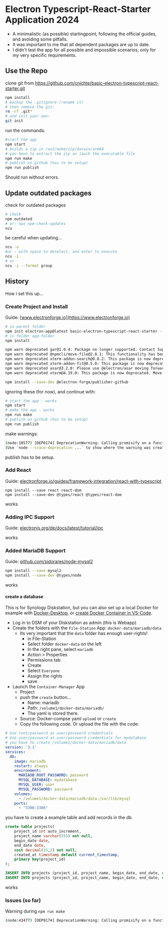 # Electron Typescript-React-Starter Application 2024

* A minimalistic (as possible) startingpoint, following the official guides, and avoiding some pitfalls.
* It was important to me that all dependent packages are up to date.
* I didn't test the app for all possible and impossible scenarios, only for my very specific requirements.

## Use the Repo

clone git from <https://github.com/cnichte/basic-electron-typescript-react-starter.git>

```bash
npm install
# backup the .gitignore (rename it)
# then remove the git:
rm -rf .git*
# and init your own:
git init
```

run the commands:

```bash
#start the app
npm start
# builds a zip in /out/make/zip/darwin/arm64
# you have to extract the zip an lauch the executable file
npm run make
# publish on github (has to be setup)
npm run publish
```

Should run without errors.

## Update outdated packages

check for outdated packages

```bash
# check 
npm outdated
# or: npx npm-check-updates
ncu
```

be careful when updating…

```bash
ncu -u
#or - with space to deselect, and enter to execute
ncu -i
# or
ncu -i --format group
```

## History

How i set this up...

### Create Project and Install

Guide: [www.electronforge.io](https://www.electronforge.io)

```bash
# in parent folder
npm init electron-app@latest basic-electron-typescript-react-starter -- --template=webpack-typescript
# in folder app-folder
npm install
```

```bash
npm warn deprecated gar@1.0.4: Package no longer supported. Contact Support at https://www.npmjs.com/support for more info.
npm warn deprecated @npmcli/move-file@2.0.1: This functionality has been moved to @npmcli/fs
npm warn deprecated xterm-addon-search@0.8.2: This package is now deprecated. Move to @xterm/addon-search instead.
npm warn deprecated xterm-addon-fit@0.5.0: This package is now deprecated. Move to @xterm/addon-fit instead.
npm warn deprecated asar@3.2.0: Please use @electron/asar moving forward.  There is no API change, just a package name change
npm warn deprecated xterm@4.19.0: This package is now deprecated. Move to @xterm/xterm instead.
```

```bash
npm install --save-dev @electron-forge/publisher-github
```

ignoring these (for now), and continue with:

```bash
# start the app - works
npm start
# make the app - works
npm run make
# publish on github (has to be setup)
npm run publish
```

make warnings:

```bash
(node:10577) [DEP0174] DeprecationWarning: Calling promisify on a function that returns a Promise is likely a mistake.
(Use `node --trace-deprecation ...` to show where the warning was created)
```

publish has to be setup.

### Add React

Guide: [electronforge.io/guides/framework-integration/react-with-typescript](https://www.electronforge.io/guides/framework-integration/react-with-typescript)

```
npm install --save react react-dom
npm install --save-dev @types/react @types/react-dom
```

works

### Adding IPC Support

Guide: [electronjs.org/de/docs/latest/tutorial/ipc](https://www.electronjs.org/de/docs/latest/tutorial/ipc)

works

### Added MariaDB Support

Guide: [github.com/sidorares/node-mysql2](https://github.com/sidorares/node-mysql2)

```bash
npm install --save mysql2
npm install --save-dev @types/node
```

works

#### create a database

This is for Synology Diskstation, but you can also set up a local Docker for example with [Docker-Desktop](https://www.docker.com/products/docker-desktop/), or [create Docker Container in VS-Code](https://code.visualstudio.com/docs/containers/overview).

* Log in to DSM of your Diskstation as admin (this is  Webapp)
* Create the folders with the `File-Station` App: `docker-data/mariadb/data`
  * Its very important that the `data` folder has enough user-rights!
    * in File-Station
    * Select folder `docker-data` on the left
    * In the right pane, select `mariadb`
    * Action > Properties
    * Permissions tab
    * Create
    * Select `Everyone`
    * Assign the rights
    * save
* Launch the `Container-Manager` App
  * Project
  * push the `create` button...
    * Name: mariadb
    * Path: `/volume1/docker-data/mariadb/`
    * The yaml is stored there.
  * Source: Docker-compse yaml `upload` or `create`
  * Copy the following code. Or upload the file with the code:

```yaml
# Use root/password as user/password credentials
# Use user/password as user/password credentials for mydatabase
# you have to create /volume1/docker-data/mariadb/data
version: '3.1'
services:
  db:
    image: mariadb
    restart: always
    environment:
      MARIADB_ROOT_PASSWORD: password
      MYSQL_DATABASE: mydatabase
      MYSQL_USER: user
      MYSQL_PASSWORD: password
    volumes:
      - /volume1/docker-data/mariadb/data:/var/lib/mysql
    ports:
      - "3306:3306"
```

you have to create a example table and add records in the db.

```sql
create table projects(
    project_id int auto_increment,
    project_name varchar(255) not null,
    begin_date date,
    end_date date,
    cost decimal(15,2) not null,
    created_at timestamp default current_timestamp,
    primary key(project_id)
);

INSERT INTO projects (project_id, project_name, begin_date, end_date, cost, created_at) VALUES (1, 'Testprojekt Nummer 1', null, null, 100.00, '2024-05-09 21:00:55');
INSERT INTO projects (project_id, project_name, begin_date, end_date, cost, created_at) VALUES (2, 'Projekt 2', null, null, 50.00, '2024-05-09 21:01:58');
```

works

### Issues (so far)

Warning during `npm run make`

```bash
(node:43477) [DEP0174] DeprecationWarning: Calling promisify on a function that returns a Promise is likely a mistake.
```